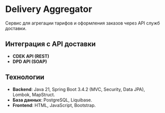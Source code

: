# Delivery Aggregator
Сервис для агрегации тарифов и оформления заказов через API служб доставки.

## Интеграция с API доставки
- **CDEK API (REST)**
- **DPD API (SOAP)**

## Технологии
- **Backend**: Java 21, Spring Boot 3.4.2 (MVC, Security, Data JPA), Lombok, MapStruct.
- **База данных**: PostgreSQL, Liquibase.
- **Frontend**: HTML, JavaScript, Bootstrap.